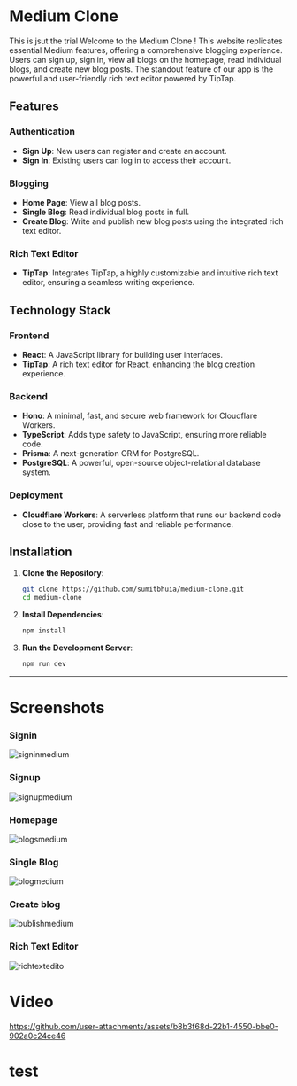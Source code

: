 # Medium Clone
This is jsut the trial
Welcome to the Medium Clone ! This website replicates essential Medium features, offering a comprehensive blogging experience. Users can sign up, sign in, view all blogs on the homepage, read individual blogs, and create new blog posts. The standout feature of our app is the powerful and user-friendly rich text editor powered by TipTap.

## Features

### Authentication
- **Sign Up**: New users can register and create an account.
- **Sign In**: Existing users can log in to access their account.

### Blogging
- **Home Page**: View all blog posts.
- **Single Blog**: Read individual blog posts in full.
- **Create Blog**: Write and publish new blog posts using the integrated rich text editor.

### Rich Text Editor
- **TipTap**: Integrates TipTap, a highly customizable and intuitive rich text editor, ensuring a seamless writing experience.

## Technology Stack

### Frontend
- **React**: A JavaScript library for building user interfaces.
- **TipTap**: A rich text editor for React, enhancing the blog creation experience.

### Backend
- **Hono**: A minimal, fast, and secure web framework for Cloudflare Workers.
- **TypeScript**: Adds type safety to JavaScript, ensuring more reliable code.
- **Prisma**: A next-generation ORM for PostgreSQL.
- **PostgreSQL**: A powerful, open-source object-relational database system.

### Deployment
- **Cloudflare Workers**: A serverless platform that runs our backend code close to the user, providing fast and reliable performance.

## Installation

1. **Clone the Repository**:
   ```sh
   git clone https://github.com/sumitbhuia/medium-clone.git
   cd medium-clone
   ```

2. **Install Dependencies**:
   ```sh
   npm install
   ```

3. **Run the Development Server**:
   ```sh
   npm run dev
   ```
---
# Screenshots
### Signin
![signinmedium](https://github.com/user-attachments/assets/adcac3af-69a6-4f6b-b443-83b5a23f0d52)
### Signup
![signupmedium](https://github.com/user-attachments/assets/53b309c6-caf8-4bcc-8d8b-5def2b032c51)
### Homepage
![blogsmedium](https://github.com/user-attachments/assets/488a940c-33e1-4787-bdf9-d5dfe500ce33)
### Single Blog
![blogmedium](https://github.com/user-attachments/assets/a20bcf54-8f6d-4083-acc4-59e232ccd687)
### Create blog
![publishmedium](https://github.com/user-attachments/assets/5d4a24ea-f5da-40f9-b8c7-47bbc3ef9663)
### Rich Text Editor
![richtextedito](https://github.com/user-attachments/assets/5e4f52bb-1820-42ae-82a4-82c4c1f2ae3b)



# Video
https://github.com/user-attachments/assets/b8b3f68d-22b1-4550-bbe0-902a0c24ce46








# test
